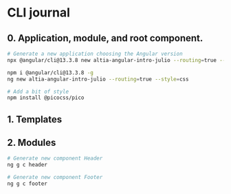 # CLI journal

## 0. Application, module, and root component.

```bash
# Generate a new application choosing the Angular version
npx @angular/cli@13.3.8 new altia-angular-intro-julio --routing=true --style=css

npm i @angular/cli@13.3.8 -g
ng new altia-angular-intro-julio --routing=true --style=css

# Add a bit of style
npm install @picocss/pico

```

## 1. Templates

## 2. Modules

```bash
# Generate new component Header
ng g c header

# Generate new component Footer
ng g c footer

```
